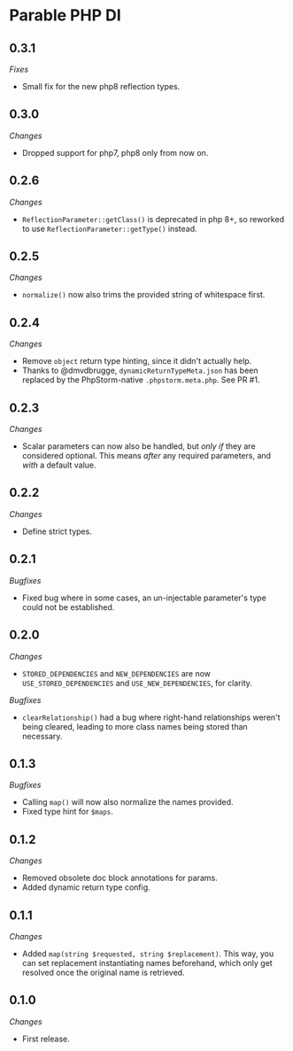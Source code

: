 # Parable PHP DI

## 0.3.1

_Fixes_
- Small fix for the new php8 reflection types.

## 0.3.0

_Changes_
- Dropped support for php7, php8 only from now on.

## 0.2.6

_Changes_
- `ReflectionParameter::getClass()` is deprecated in php 8+, so reworked to use `ReflectionParameter::getType()` instead.

## 0.2.5

_Changes_
- `normalize()` now also trims the provided string of whitespace first.

## 0.2.4

_Changes_
- Remove `object` return type hinting, since it didn't actually help.
- Thanks to @dmvdbrugge, `dynamicReturnTypeMeta.json` has been replaced by the PhpStorm-native `.phpstorm.meta.php`. See PR #1.

## 0.2.3

_Changes_
- Scalar parameters can now also be handled, but _only if_ they are considered optional. This means _after_ any required parameters, and _with_ a default value.

## 0.2.2

_Changes_
- Define strict types.

## 0.2.1

_Bugfixes_

- Fixed bug where in some cases, an un-injectable parameter's type could not be established.

## 0.2.0

_Changes_
- `STORED_DEPENDENCIES` and `NEW_DEPENDENCIES` are now `USE_STORED_DEPENDENCIES` and `USE_NEW_DEPENDENCIES`, for clarity.

_Bugfixes_
- `clearRelationship()` had a bug where right-hand relationships weren't being cleared, leading to more class names being stored than necessary.

## 0.1.3

_Bugfixes_
- Calling `map()` will now also normalize the names provided.
- Fixed type hint for `$maps`.

## 0.1.2

_Changes_
- Removed obsolete doc block annotations for params.
- Added dynamic return type config.

## 0.1.1

_Changes_
- Added `map(string $requested, string $replacement)`. This way, you can set replacement instantiating names beforehand, which only get resolved once the original name is retrieved.

## 0.1.0

_Changes_
- First release.
